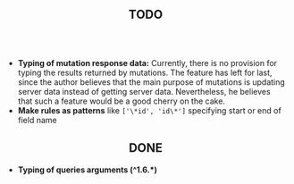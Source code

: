 <h2 align="center">TODO</h2>
<br>
<br>

- **Typing of mutation response data:** Currently, there is no provision for typing the results returned by mutations. The feature has left for last, 
since the author believes that the main purpose of mutations is updating server data instead of getting server data. Nevertheless, he believes 
that such a feature would be a good cherry on the cake.
- **Make rules as patterns** like `['\*id', 'id\*']` specifying start or end of field name


<h2 align="center">DONE</h2>


- **Typing of queries arguments (^1.6.\*)**
